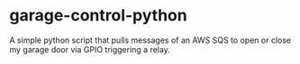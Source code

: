 # garage-control-python

A simple python script that pulls messages of an AWS SQS to open or close my garage door via GPIO triggering a relay.
